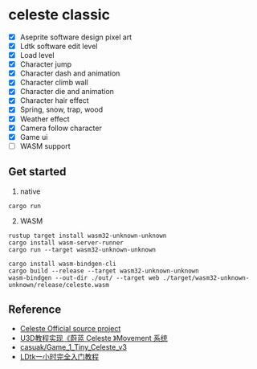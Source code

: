 # celeste classic
- [x] Aseprite software design pixel art
- [x] Ldtk software edit level
- [x] Load level
- [x] Character jump
- [x] Character dash and animation
- [x] Character climb wall
- [x] Character die and animation
- [x] Character hair effect
- [x] Spring, snow, trap, wood
- [x] Weather effect
- [x] Camera follow character
- [x] Game ui
- [ ] WASM support

## Get started
1. native
```
cargo run
```
2. WASM
```
rustup target install wasm32-unknown-unknown
cargo install wasm-server-runner
cargo run --target wasm32-unknown-unknown
```
```
cargo install wasm-bindgen-cli
cargo build --release --target wasm32-unknown-unknown
wasm-bindgen --out-dir ./out/ --target web ./target/wasm32-unknown-unknown/release/celeste.wasm
```

## Reference
- [Celeste Official source project](https://github.com/NoelFB/Celeste)
- [U3D教程实现《蔚蓝 Celeste 》Movement 系统](https://www.bilibili.com/video/BV1D4411d7Xn)
- [casuak/Game_1_Tiny_Celeste_v3](https://github.com/casuak/Game_1_Tiny_Celeste_v3)
- [LDtk一小时完全入门教程](https://www.bilibili.com/video/BV1y64y1z7Uw)